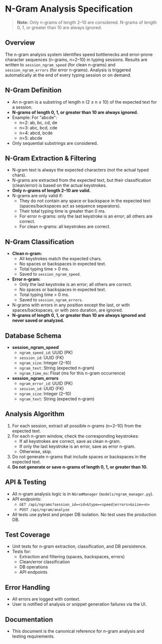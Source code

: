 # N-Gram Analysis Specification

> **Note:** Only n-grams of length 2–10 are considered. N-grams of length 0, 1, or greater than 10 are always ignored.

## Overview
The n-gram analysis system identifies speed bottlenecks and error-prone character sequences (n-grams, n=2–10) in typing sessions. Results are written to `session_ngram_speed` (for clean n-grams) and `session_ngram_errors` (for error n-grams). Analysis is triggered automatically at the end of every typing session or on demand.

## N-Gram Definition
- An n-gram is a substring of length n (2 ≤ n ≤ 10) of the expected text for a session.
- **N-grams of length 0, 1, or greater than 10 are always ignored.**
- Example: For "abcde":
  - n=2: ab, bc, cd, de
  - n=3: abc, bcd, cde
  - n=4: abcd, bcde
  - n=5: abcde
- Only sequential substrings are considered.

## N-Gram Extraction & Filtering
- N-gram text is always the expected characters (not the actual typed chars).
- N-grams are extracted from the expected text, but their classification (clean/error) is based on the actual keystrokes.
- **Only n-grams of length 2–10 are valid.**
- N-grams are only valid if:
  - They do not contain any space or backspace in the expected text (spaces/backspaces act as sequence separators).
  - Their total typing time is greater than 0 ms.
  - For error n-grams: only the last keystroke is an error; all others are correct.
  - For clean n-grams: all keystrokes are correct.

## N-Gram Classification
- **Clean n-gram:**
  - All keystrokes match the expected chars.
  - No spaces or backspaces in expected text.
  - Total typing time > 0 ms.
  - Saved to `session_ngram_speed`.
- **Error n-gram:**
  - Only the last keystroke is an error; all others are correct.
  - No spaces or backspaces in expected text.
  - Total typing time > 0 ms.
  - Saved to `session_ngram_errors`.
- N-grams with errors in any position except the last, or with spaces/backspaces, or with zero duration, are ignored.
- **N-grams of length 0, 1, or greater than 10 are always ignored and never saved or analyzed.**

## Database Schema
- **session_ngram_speed**
  - `ngram_speed_id`: UUID (PK)
  - `session_id`: UUID (FK)
  - `ngram_size`: Integer (2–10)
  - `ngram_text`: String (expected n-gram)
  - `ngram_time_ms`: Float (ms for this n-gram occurrence)
- **session_ngram_errors**
  - `ngram_error_id`: UUID (PK)
  - `session_id`: UUID (FK)
  - `ngram_size`: Integer (2–10)
  - `ngram_text`: String (expected n-gram)

## Analysis Algorithm
1. For each session, extract all possible n-grams (n=2–10) from the expected text.
2. For each n-gram window, check the corresponding keystrokes:
   - If all keystrokes are correct, save as clean n-gram.
   - If only the last keystroke is an error, save as error n-gram.
   - Otherwise, skip.
3. Do not generate n-grams that include spaces or backspaces in the expected text.
4. **Do not generate or save n-grams of length 0, 1, or greater than 10.**

## API & Testing
- All n-gram analysis logic is in `NGramManager` (`models/ngram_manager.py`).
- API endpoints:
  - `GET /api/ngrams?session_id=<id>&type=<speed|errors>&size=<n>`
  - `POST /api/ngram/analyze`
- All tests use pytest and proper DB isolation. No test uses the production DB.

## Test Coverage
- Unit tests for n-gram extraction, classification, and DB persistence.
- Tests for:
  - Extraction and filtering (spaces, backspaces, errors)
  - Clean/error classification
  - DB operations
  - API endpoints

## Error Handling
- All errors are logged with context.
- User is notified of analysis or snippet generation failures via the UI.

## Documentation
- This document is the canonical reference for n-gram analysis and testing requirements.
